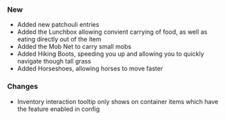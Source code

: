 ### New

- Added new patchouli entries
- Added the Lunchbox allowing convient carrying of food, as well as eating directly out of the item
- Added the Mob Net to carry small mobs
- Added Hiking Boots, speeding you up and allowing you to quickly navigate though tall grass
- Added Horseshoes, allowing horses to move faster

### Changes

- Inventory interaction tooltip only shows on container items which have the feature enabled in config